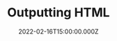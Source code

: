 ---
title: Outputting HTML 
description: Description here
date: 2022-02-16T15:00:00.000Z
released: false
---